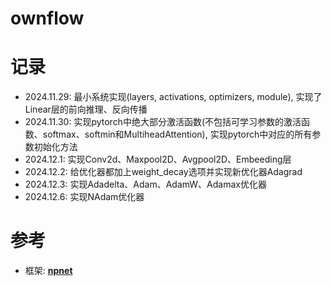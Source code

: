 # ownflow

# 记录
- 2024.11.29: 最小系统实现(layers, activations, optimizers, module), 实现了Linear层的前向推理、反向传播
- 2024.11.30: 实现pytorch中绝大部分激活函数(不包括可学习参数的激活函数、softmax、softmin和MultiheadAttention), 实现pytorch中对应的所有参数初始化方法
- 2024.12.1: 实现Conv2d、Maxpool2D、Avgpool2D、Embeeding层
- 2024.12.2: 给优化器都加上weight_decay选项并实现新优化器Adagrad
- 2024.12.3: 实现Adadelta、Adam、AdamW、Adamax优化器
- 2024.12.6: 实现NAdam优化器

# 参考
- 框架: [**npnet**](https://github.com/MorvanZhou/npnet)